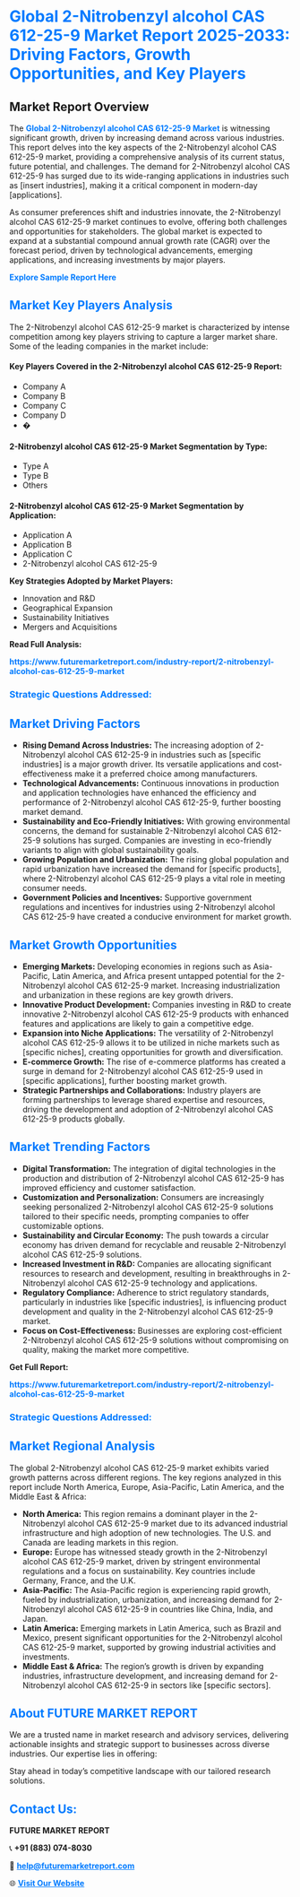<h1 style="color: #007BFF;">Global 2-Nitrobenzyl alcohol CAS 612-25-9 Market Report 2025-2033: Driving Factors, Growth Opportunities, and Key Players</h1>

<section id="overview">
<h2>Market Report Overview</h2>
<p>The <a href="https://www.futuremarketreport.com/industry-report/2-nitrobenzyl-alcohol-cas-612-25-9-market" style="color: #007BFF; text-decoration: none;"><strong>Global 2-Nitrobenzyl alcohol CAS 612-25-9 Market</strong></a> is witnessing significant growth, driven by increasing demand across various industries. This report delves into the key aspects of the 2-Nitrobenzyl alcohol CAS 612-25-9 market, providing a comprehensive analysis of its current status, future potential, and challenges. The demand for 2-Nitrobenzyl alcohol CAS 612-25-9 has surged due to its wide-ranging applications in industries such as [insert industries], making it a critical component in modern-day [applications].</p>
<p>As consumer preferences shift and industries innovate, the 2-Nitrobenzyl alcohol CAS 612-25-9 market continues to evolve, offering both challenges and opportunities for stakeholders. The global market is expected to expand at a substantial compound annual growth rate (CAGR) over the forecast period, driven by technological advancements, emerging applications, and increasing investments by major players.</p>
</section>

<section id="overview">
<p><a href="https://www.futuremarketreport.com/request-sample/reportId=116277" style="color: #007BFF; text-decoration: none;"><strong>Explore Sample Report Here</strong></a></p>
</section>

<section id="key-players">
<h2 style="color: #007BFF;">Market Key Players Analysis</h2>
<p>The 2-Nitrobenzyl alcohol CAS 612-25-9 market is characterized by intense competition among key players striving to capture a larger market share. Some of the leading companies in the market include:</p>
<h4>Key Players Covered in the 2-Nitrobenzyl alcohol CAS 612-25-9 Report:</h4>
<ul><li>Company A</li><li>Company B</li><li>Company C</li><li>Company D</li><li>�</li></ul>
<h4>2-Nitrobenzyl alcohol CAS 612-25-9 Market Segmentation by Type:</h4>
<ul><li>Type A</li><li>Type B</li><li>Others</li></ul>

<h4>2-Nitrobenzyl alcohol CAS 612-25-9 Market Segmentation by Application:</h4>
<ul><li>Application A</li><li>Application B</li><li>Application C</li><li>2-Nitrobenzyl alcohol CAS 612-25-9</li></ul>
<p><strong>Key Strategies Adopted by Market Players:</strong></p>
<ul>
<li>Innovation and R&D</li>
<li>Geographical Expansion</li>
<li>Sustainability Initiatives</li>
<li>Mergers and Acquisitions</li>
</ul>
</section>

<section>
<p><strong>Read Full Analysis: </strong></p><a href="https://www.futuremarketreport.com/industry-report/2-nitrobenzyl-alcohol-cas-612-25-9-market" style="color: #007BFF; text-decoration: none;"><strong>https://www.futuremarketreport.com/industry-report/2-nitrobenzyl-alcohol-cas-612-25-9-market</strong></a>
<h3 style="color: #007BFF;">Strategic Questions Addressed:</h3>
</section>

<section id="driving-factors">
<h2 style="color: #007BFF;">Market Driving Factors</h2>
<ul>
<li><strong>Rising Demand Across Industries:</strong> The increasing adoption of 2-Nitrobenzyl alcohol CAS 612-25-9 in industries such as [specific industries] is a major growth driver. Its versatile applications and cost-effectiveness make it a preferred choice among manufacturers.</li>
<li><strong>Technological Advancements:</strong> Continuous innovations in production and application technologies have enhanced the efficiency and performance of 2-Nitrobenzyl alcohol CAS 612-25-9, further boosting market demand.</li>
<li><strong>Sustainability and Eco-Friendly Initiatives:</strong> With growing environmental concerns, the demand for sustainable 2-Nitrobenzyl alcohol CAS 612-25-9 solutions has surged. Companies are investing in eco-friendly variants to align with global sustainability goals.</li>
<li><strong>Growing Population and Urbanization:</strong> The rising global population and rapid urbanization have increased the demand for [specific products], where 2-Nitrobenzyl alcohol CAS 612-25-9 plays a vital role in meeting consumer needs.</li>
<li><strong>Government Policies and Incentives:</strong> Supportive government regulations and incentives for industries using 2-Nitrobenzyl alcohol CAS 612-25-9 have created a conducive environment for market growth.</li>
</ul>
</section>

<section id="growth-opportunities">
<h2 style="color: #007BFF;">Market Growth Opportunities</h2>
<ul>
<li><strong>Emerging Markets:</strong> Developing economies in regions such as Asia-Pacific, Latin America, and Africa present untapped potential for the 2-Nitrobenzyl alcohol CAS 612-25-9 market. Increasing industrialization and urbanization in these regions are key growth drivers.</li>
<li><strong>Innovative Product Development:</strong> Companies investing in R&D to create innovative 2-Nitrobenzyl alcohol CAS 612-25-9 products with enhanced features and applications are likely to gain a competitive edge.</li>
<li><strong>Expansion into Niche Applications:</strong> The versatility of 2-Nitrobenzyl alcohol CAS 612-25-9 allows it to be utilized in niche markets such as [specific niches], creating opportunities for growth and diversification.</li>
<li><strong>E-commerce Growth:</strong> The rise of e-commerce platforms has created a surge in demand for 2-Nitrobenzyl alcohol CAS 612-25-9 used in [specific applications], further boosting market growth.</li>
<li><strong>Strategic Partnerships and Collaborations:</strong> Industry players are forming partnerships to leverage shared expertise and resources, driving the development and adoption of 2-Nitrobenzyl alcohol CAS 612-25-9 products globally.</li>
</ul>
</section>

<section id="trending-factors">
<h2 style="color: #007BFF;">Market Trending Factors</h2>
<ul>
<li><strong>Digital Transformation:</strong> The integration of digital technologies in the production and distribution of 2-Nitrobenzyl alcohol CAS 612-25-9 has improved efficiency and customer satisfaction.</li>
<li><strong>Customization and Personalization:</strong> Consumers are increasingly seeking personalized 2-Nitrobenzyl alcohol CAS 612-25-9 solutions tailored to their specific needs, prompting companies to offer customizable options.</li>
<li><strong>Sustainability and Circular Economy:</strong> The push towards a circular economy has driven demand for recyclable and reusable 2-Nitrobenzyl alcohol CAS 612-25-9 solutions.</li>
<li><strong>Increased Investment in R&D:</strong> Companies are allocating significant resources to research and development, resulting in breakthroughs in 2-Nitrobenzyl alcohol CAS 612-25-9 technology and applications.</li>
<li><strong>Regulatory Compliance:</strong> Adherence to strict regulatory standards, particularly in industries like [specific industries], is influencing product development and quality in the 2-Nitrobenzyl alcohol CAS 612-25-9 market.</li>
<li><strong>Focus on Cost-Effectiveness:</strong> Businesses are exploring cost-efficient 2-Nitrobenzyl alcohol CAS 612-25-9 solutions without compromising on quality, making the market more competitive.</li>
</ul>
</section>

<section>
<p><strong>Get Full Report: </strong></p><a href="https://www.futuremarketreport.com/industry-report/2-nitrobenzyl-alcohol-cas-612-25-9-market" style="color: #007BFF; text-decoration: none;"><strong>https://www.futuremarketreport.com/industry-report/2-nitrobenzyl-alcohol-cas-612-25-9-market</strong></a>
<h3 style="color: #007BFF;">Strategic Questions Addressed:</h3>
</section>


<section id="regional-analysis">
<h2 style="color: #007BFF;">Market Regional Analysis</h2>
<p>The global 2-Nitrobenzyl alcohol CAS 612-25-9 market exhibits varied growth patterns across different regions. The key regions analyzed in this report include North America, Europe, Asia-Pacific, Latin America, and the Middle East & Africa:</p>
<ul>
<li><strong>North America:</strong> This region remains a dominant player in the 2-Nitrobenzyl alcohol CAS 612-25-9 market due to its advanced industrial infrastructure and high adoption of new technologies. The U.S. and Canada are leading markets in this region.</li>
<li><strong>Europe:</strong> Europe has witnessed steady growth in the 2-Nitrobenzyl alcohol CAS 612-25-9 market, driven by stringent environmental regulations and a focus on sustainability. Key countries include Germany, France, and the U.K.</li>
<li><strong>Asia-Pacific:</strong> The Asia-Pacific region is experiencing rapid growth, fueled by industrialization, urbanization, and increasing demand for 2-Nitrobenzyl alcohol CAS 612-25-9 in countries like China, India, and Japan.</li>
<li><strong>Latin America:</strong> Emerging markets in Latin America, such as Brazil and Mexico, present significant opportunities for the 2-Nitrobenzyl alcohol CAS 612-25-9 market, supported by growing industrial activities and investments.</li>
<li><strong>Middle East & Africa:</strong> The region’s growth is driven by expanding industries, infrastructure development, and increasing demand for 2-Nitrobenzyl alcohol CAS 612-25-9 in sectors like [specific sectors].</li>
</ul>
</section>

<footer>
<h2 style="color: #007BFF;">About FUTURE MARKET REPORT</h2>
<p>We are a trusted name in market research and advisory services, delivering actionable insights and strategic support to businesses across diverse industries. Our expertise lies in offering:</p>

<p>Stay ahead in today’s competitive landscape with our tailored research solutions.</p>

<h2 style="color: #007BFF;">Contact Us:</h2>
<p><strong>FUTURE MARKET REPORT</strong></p>
<p>📞 <strong>+91 (883) 074-8030</strong></p>
<p>📧 <strong><a href="mailto:help@futuremarketreport.com" style="color: #007BFF;">help@futuremarketreport.com</a></strong></p>
<p>🌐 <strong><a href="https://www.futuremarketreport.com/" style="color: #007BFF;">Visit Our Website</a></strong></p>
</footer>